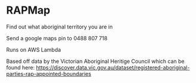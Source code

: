 # RAPMap
Find out what aboriginal territory you are in

Send a google maps pin to 0488 807 718

Runs on AWS Lambda

Based off data by the Victorian Aboriginal Heritige Council which can be found here: https://discover.data.vic.gov.au/dataset/registered-aboriginal-parties-rap-appointed-boundaries
